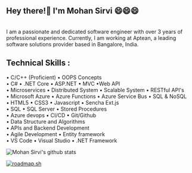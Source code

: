 ## Hey there!👋 I'm Mohan Sirvi 😄😄😄
<br />
I am a passionate and dedicated software engineer with over 3 years of professional experience. Currently, I am working at Aptean, a leading software solutions provider based in Bangalore, India.

## Technical Skills :
• C/C++ (Proficient) • OOPS Concepts
<br />
• C# • .NET Core • ASP.NET • MVC •Web API
<br />
• Microservices • Distributed System • Scalable System • RESTful API's
<br />
• Microsoft Azure • Azure Functions • Azure Service Bus • SQL & NoSQL
<br />
• HTML5 • CSS3 • Javascript • Sencha Ext.js
<br />
• SQL • SQL Server • Stored Procedures
<br />
• Azure devops • CI/CD • Git/Github
<br />
• Data Structure and Algorithms
<br />
• APIs and Backend Development
<br />
• Agile Development • Entity framework
<br />
• VS Code • Visual Studio • .NET Framework
<br />

![Mohan Sirvi's github stats](https://github-readme-stats.vercel.app/api?username=mohansirvi&show_icons=true&hide_border=true)

[![roadmap.sh](https://roadmap.sh/card/wide/675f1bd3ecc889bb0dd09a35?variant=dark)](https://roadmap.sh)

<!--
<a href="https://github.com/rockstarCSE057/Line-Encoding">
  <img align="left" src="https://github-readme-stats.vercel.app/api/pin/?username=mohansirvi&repo=Line-Encoding" />
</a>

<a href="https://github.com/rockstarCSE057/Mini-Tic-Tac-Toe">
  <img align="right" src="https://github-readme-stats.vercel.app/api/pin/?username=mohansirvi&repo=Mini-Tic-Tac-Toe" />
</a>




**Mohan** is a ✨ _special_ ✨ repository because its `README.md` (this file) appears on your GitHub profile.

Here are some ideas to get you started:

- 🔭 I’m currently working on 

- 👯 I’m looking to collaborate on ...

- 🤔 I’m looking for help with ...

- 💬 Ask me about ...

- 📫 How to reach me: ... mohansirvi999@gmail.com

- 😄 Pronouns: ...

- ⚡ Fun fact: ...
-->

